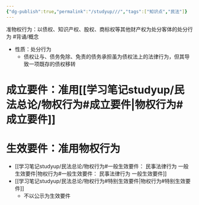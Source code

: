 ```yaml
---
{"dg-publish":true,"permalink":"/studyup///","tags":["知识点","民法"]}
---
```


准物权行为：以债权、知识产权、股权、商标权等其他财产权为处分客体的处分行为 #背诵/概念 
- 性质：处分行为
	- 债权让与、债务免除、免责的债务承担虽为债权法上的法律行为，但其导致一项既存的债权移转
# 成立要件：准用[[学习笔记studyup/民法总论/物权行为#成立要件\|物权行为#成立要件]]
# 生效要件：准用物权行为
-  [[学习笔记studyup/民法总论/物权行为#一般生效要件： 民事法律行为 一般生效要件\|物权行为#一般生效要件： 民事法律行为 一般生效要件]]
-  [[学习笔记studyup/民法总论/物权行为#特别生效要件\|物权行为#特别生效要件]]
	- 不以公示为生效要件